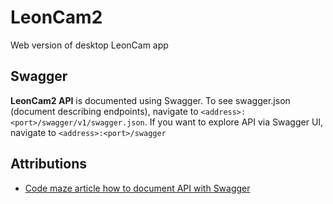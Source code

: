 # LeonCam2
Web version of desktop LeonCam app

## Swagger

**LeonCam2 API** is documented using Swagger. To see swagger.json (document describing endpoints), navigate to `<address>:<port>/swagger/v1/swagger.json`. If you want to explore API via Swagger UI, navigate to `<address>:<port>/swagger`
  
## Attributions
* [Code maze article how to document API with Swagger](https://code-maze.com/swagger-ui-asp-net-core-web-api/)
